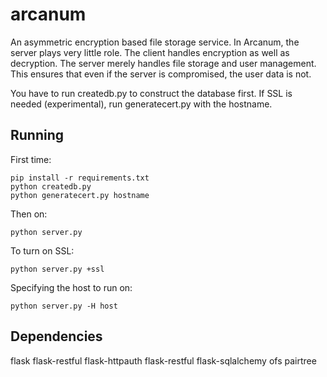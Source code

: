 arcanum
=======

An asymmetric encryption based file storage service. In Arcanum, the server plays very little role. The client handles encryption as well as decryption. The server merely handles file storage and user management. This ensures that even if the server is compromised, the user data is not.

You have to run createdb.py to construct the database first. If SSL is needed (experimental), run generatecert.py with the hostname.

Running
-------
First time:
```shell
pip install -r requirements.txt
python createdb.py
python generatecert.py hostname
```
Then on:

```shell
python server.py
```
To turn on SSL:
```shell
python server.py +ssl
```
Specifying the host to run on:
```shell
python server.py -H host
```

Dependencies
------------
flask
flask-restful
flask-httpauth
flask-restful
flask-sqlalchemy
ofs
pairtree

